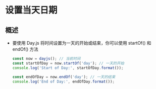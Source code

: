 # 设置当天日期

## 概述

+ 要使用 Day.js 将时间设置为一天的开始或结束，你可以使用 startOf() 和 endOf() 方法

  ```js
  const now = dayjs(); // 当前时间
  const startOfDay = now.startOf('day'); // 一天的开始
  console.log('Start of Day:', startOfDay.format());

  const endOfDay = now.endOf('day'); // 一天的结束
  console.log('End of Day:', endOfDay.format());
  ```
